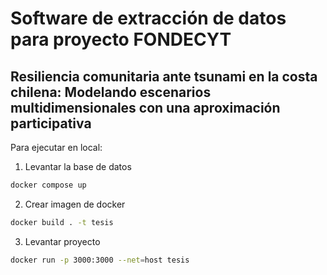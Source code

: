 # Software de extracción de datos para proyecto FONDECYT

## Resiliencia comunitaria ante tsunami en la costa chilena: Modelando escenarios multidimensionales con una aproximación participativa

Para ejecutar en local:

1. Levantar la base de datos

```bash
docker compose up
```

2. Crear imagen de docker

```bash
docker build . -t tesis
```

3. Levantar proyecto

```bash
docker run -p 3000:3000 --net=host tesis
```
